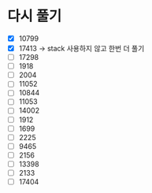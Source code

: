 # 다시 풀기

- [x] 10799
- [x] 17413 -> stack 사용하지 않고 한번 더 풀기
- [ ] 17298
- [ ] 1918
- [ ] 2004
- [ ] 11052
- [ ] 10844
- [ ] 11053
- [ ] 14002
- [ ] 1912
- [ ] 1699
- [ ] 2225
- [ ] 9465
- [ ] 2156
- [ ] 13398
- [ ] 2133
- [ ] 17404